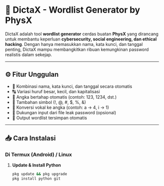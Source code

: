 # 🔐 DictaX - Wordlist Generator by PhysX

DictaX adalah tool **wordlist generator** cerdas buatan **PhysX** yang dirancang untuk membantu keperluan **cybersecurity, social engineering, dan ethical hacking**. Dengan hanya memasukkan nama, kata kunci, dan tanggal penting, DictaX mampu membangkitkan ribuan kemungkinan password realistis dalam sekejap.

---

## ⚙️ Fitur Unggulan
- 🎯 Kombinasi nama, kata kunci, dan tanggal secara otomatis
- 🔠 Variasi huruf besar, kecil, dan kapitalisasi
- 🔢 Angka bertahap otomatis (contoh: 123, 1234, dst.)
- 🔣 Tambahan simbol (!, @, #, $, %, &)
- 🧠 Konversi vokal ke angka (contoh: a → 4, i → 1)
- 📂 Dukungan input dari file leak password (opsional)
- 💾 Output wordlist tersimpan otomatis

---

## 📥 Cara Instalasi

### Di Termux (Android) / Linux
1. **Update & Install Python**
   ```bash
   pkg update && pkg upgrade
   pkg install python git
